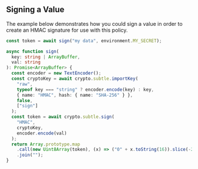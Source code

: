 ## Signing a Value

The example below demonstrates how you could sign a value in order to create an
HMAC signature for use with this policy.

```ts
const token = await sign("my data", environment.MY_SECRET);

async function sign(
  key: string | ArrayBuffer,
  val: string
): Promise<ArrayBuffer> {
  const encoder = new TextEncoder();
  const cryptoKey = await crypto.subtle.importKey(
    "raw",
    typeof key === "string" ? encoder.encode(key) : key,
    { name: "HMAC", hash: { name: "SHA-256" } },
    false,
    ["sign"]
  );
  const token = await crypto.subtle.sign(
    "HMAC",
    cryptoKey,
    encoder.encode(val)
  );
  return Array.prototype.map
    .call(new Uint8Array(token), (x) => ("0" + x.toString(16)).slice(-2))
    .join("");
}
```
